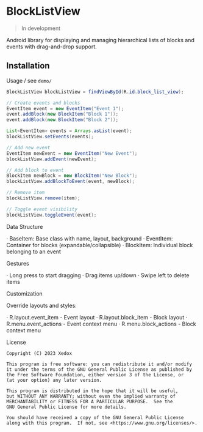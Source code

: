 # BlockListView
> In development

Android library for displaying and managing hierarchical lists of blocks and events with drag-and-drop support.

## Installation

Usage / see `demo/`

```java
BlockListView blockListView = findViewById(R.id.block_list_view);

// Create events and blocks
EventItem event = new EventItem("Event 1");
event.addBlock(new BlockItem("Block 1"));
event.addBlock(new BlockItem("Block 2"));

List<EventItem> events = Arrays.asList(event);
blockListView.setEvents(events);

// Add new event
EventItem newEvent = new EventItem("New Event");
blockListView.addEvent(newEvent);

// Add block to event
BlockItem newBlock = new BlockItem("New Block");
blockListView.addBlockToEvent(event, newBlock);

// Remove item
blockListView.remove(item);

// Toggle event visibility
blockListView.toggleEvent(event);
```

Data Structure

· BaseItem: Base class with name, layout, background
· EventItem: Container for blocks (expandable/collapsible)
· BlockItem: Individual block belonging to an event

Gestures

· Long press to start dragging
· Drag items up/down
· Swipe left to delete items

Customization

Override layouts and styles:

· R.layout.event_item - Event layout
· R.layout.block_item - Block layout
· R.menu.event_actions - Event context menu
· R.menu.block_actions - Block context menu

License

```
Copyright (C) 2023 Xedox

This program is free software: you can redistribute it and/or modify
it under the terms of the GNU General Public License as published by
the Free Software Foundation, either version 3 of the License, or
(at your option) any later version.

This program is distributed in the hope that it will be useful,
but WITHOUT ANY WARRANTY; without even the implied warranty of
MERCHANTABILITY or FITNESS FOR A PARTICULAR PURPOSE.  See the
GNU General Public License for more details.

You should have received a copy of the GNU General Public License
along with this program.  If not, see <https://www.gnu.org/licenses/>.
```
